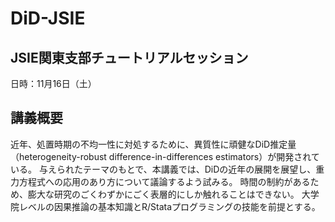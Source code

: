 # DiD-JSIE

## JSIE関東支部チュートリアルセッション

日時：11月16日（土）

## 講義概要

<!--
応用の分野では、計量理論的な根拠なく、DiD（difference-in-differences）の様々な技法が用いられてきた。
その際たるものが、TWFEモデル（two-way fixed effects model）である。
ここ5年ほどの間に、TWFEモデルをはじめとするDiDの慣例的な使用に対する批判と新しいDiD推定法の開発が急速に進んでいる。
現在では、処置時期に不均一性がある場合、TWFEモデルによる推定値が信頼できないことに幅広い合意が得られている。
処置時期の不均一性に対処するために、多くの新しい有望なDiD（difference-in-differences）推定量が開発されている。
-->
近年、処置時期の不均一性に対処するために、異質性に頑健なDiD推定量（heterogeneity-robust difference-in-differences estimators）が開発されている。
与えられたテーマのもとで、本講義では、DiDの近年の展開を展望し、重力方程式への応用のあり方について議論するよう試みる。
時間の制約があるため、膨大な研究のごくわずかにごく表層的にしか触れることはできない。
大学院レベルの因果推論の基本知識とR/Stataプログラミングの技能を前提とする。
